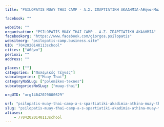 ```yaml
---
title: "PSILOPATIS MUAY THAI CAMP - Α.Σ. ΣΠΑΡΤΙΑΤΙΚΗ ΑΚΑΔΗΜΙΑ-Αθήνα-Muay Thai"

facebook: ""

website: ""
organisation: "PSILOPATIS MUAY THAI CAMP - Α.Σ. ΣΠΑΡΤΙΑΤΙΚΗ ΑΚΑΔΗΜΙΑ"
facebookorg: "https://www.facebook.com/giorgos.psilopatis"
websiteorg: "psilopatis-camp.business.site"
UID: "7042020140113school"
cities: ["Αθήνα"]
perioxi: ""
address: ""

places: [""]
categories: ["Πολεμικές τέχνες"]
subcategories: ["Muay Thai"]
categoryNoSLug: ["polemikes-texnes"]
subcategoriesNoSLug: ["muay-thai"]

orgUID: "org14042020000629"

url: "psilopatis-muay-thai-camp-a-s-spartiatiki-akadimia-athina-muay-thai/athina"
slug: "psilopatis-muay-thai-camp-a-s-spartiatiki-akadimia-athina-muay-thai"
aliases:
    - /7042020140113school
---
```






